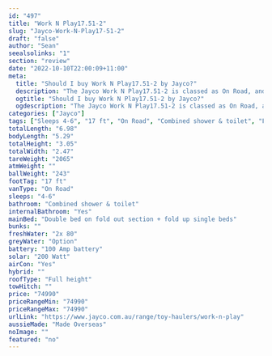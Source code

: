 ```yaml
---
id: "497"
title: "Work N Play17.51-2"
slug: "Jayco-Work-N-Play17-51-2"
draft: "false"
author: "Sean"
seealsolinks: "1"
section: "review"
date: "2022-10-10T22:00:09+11:00"
meta:
  title: "Should I buy Work N Play17.51-2 by Jayco?"
  description: "The Jayco Work N Play17.51-2 is classed as On Road, and sleeps 4-6 people. It is Made Overseas and comes in at 17 ft. It generally has Combined shower & toilet."
  ogtitle: "Should I buy Work N Play17.51-2 by Jayco?"
  ogdescription: "The Jayco Work N Play17.51-2 is classed as On Road, and sleeps 4-6 people. It is Made Overseas and comes in at 17 ft. It generally has Combined shower & toilet."
categories: ["Jayco"]
tags: ["Sleeps 4-6", "17 ft", "On Road", "Combined shower & toilet", "Full height", "70 - 80k"]
totalLength: "6.98"
bodyLength: "5.29"
totalHeight: "3.05"
totalWidth: "2.47"
tareWeight: "2065"
atmWeight: ""
ballWeight: "243"
footTag: "17 ft"
vanType: "On Road"
sleeps: "4-6"
bathroom: "Combined shower & toilet"
internalBathroom: "Yes"
mainBed: "Double bed on fold out section + fold up single beds"
bunks: ""
freshWater: "2x 80"
greyWater: "Option"
battery: "100 Amp battery"
solar: "200 Watt"
airCon: "Yes"
hybrid: ""
roofType: "Full height"
towHitch: ""
price: "74990"
priceRangeMin: "74990"
priceRangeMax: "74990"
urlLink: "https://www.jayco.com.au/range/toy-haulers/work-n-play"
aussieMade: "Made Overseas"
noImage: ""
featured: "no"
---
```


